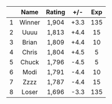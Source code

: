 | |Name|Rating|+/-|Exp|
|-|:--:|:----:|:-:|:-:|
|1|Winner|1,904|+3.3|135|
|2|Uuuu|1,813|+4.4|15|
|3|Brian|1,809|+4.4|10|
|4|Chris|1,804|+4.5|5|
|5|Chuck|1,796|-4.5|5|
|6|Modi|1,791|-4.4|10|
|7|Zzzz|1,787|-4.4|15|
|8|Loser|1,696|-3.3|135|
